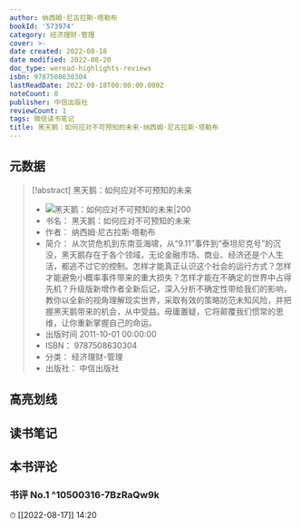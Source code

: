 ```yaml
---
author: 纳西姆·尼古拉斯·塔勒布
bookId: '573974'
category: 经济理财-管理
cover: >-
date created: 2022-08-18
date modified: 2022-08-20
doc_type: weread-highlights-reviews
isbn: 9787508630304
lastReadDate: 2022-08-18T00:00:00.000Z
noteCount: 0
publisher: 中信出版社
reviewCount: 1
tags: 微信读书笔记
title: 黑天鹅：如何应对不可预知的未来-纳西姆·尼古拉斯·塔勒布
---
```


## 元数据

> [!abstract] 黑天鹅：如何应对不可预知的未来
> - ![ 黑天鹅：如何应对不可预知的未来|200](https://wfqqreader-1252317822.image.myqcloud.com/cover/974/573974/t7_573974.jpg)
> - 书名： 黑天鹅：如何应对不可预知的未来
> - 作者： 纳西姆·尼古拉斯·塔勒布
> - 简介： 从次贷危机到东南亚海啸，从“9.11”事件到“泰坦尼克号”的沉没，黑天鹅存在于各个领域，无论金融市场、商业、经济还是个人生活，都逃不过它的控制。怎样才能真正认识这个社会的运行方式？怎样才能避免小概率事件带来的重大损失？怎样才能在不确定的世界中占得先机？升级版新增作者全新后记，深入分析不确定性带给我们的影响，教你以全新的视角理解现实世界，采取有效的策略防范未知风险，并把握黑天鹅带来的机会，从中受益。毋庸置疑，它将颠覆我们惯常的思维，让你重新掌握自己的命运。
> - 出版时间 2011-10-01 00:00:00
> - ISBN： 9787508630304
> - 分类： 经济理财-管理
> - 出版社： 中信出版社

## 高亮划线

## 读书笔记

## 本书评论

### 书评 No.1 ^10500316-7BzRaQw9k

⏱ [[2022-08-17]] 14:20
